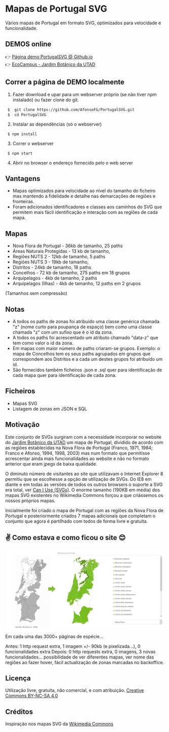 # Mapas de Portugal  SVG
Vários mapas de Portugal em formato SVG, optimizados para velocidade e funcionalidade.


## DEMOS online

👉 [Página demo PortugalSVG @ Github.io](https://afonsofg.github.io/PortugalSVG/)  
👉 [EcoCampus - Jardim Botânico da UTAD](https://ecocampus.utad.pt/jardimbotanico/especie/Pinus_pinaster)

## Correr a página de DEMO localmente

1) Fazer download e upar para um webserver próprio (se não tiver npm instalado) ou fazer clone do git.
```
 $  git clone https://github.com/AfonsoFG/PortugalSVG.git
 $  cd PortugalSVG
```
 
2) Instalar as dependências (só o webserver)
```
 $ npm install
```

3) Correr o webserver
```
 $ npm start
```

4) Abrir no browser o endereço fornecido pelo o web server


## Vantagens
* Mapas optimizados para velocidade ao nível do tamanho do ficheiro mas mantendo a fidelidade e detalhe nas demarcações de regiões e fronteiras.
* Foram adicionados identificadores e classes aos caminhos do SVG que permitem mais fácil identificação e interação com as regiões de cada mapa.


## Mapas 
* Nova Flora de Portugal - 36kb de tamanho, 25 paths
* Áreas Naturais Protegidas - 13 kb de tamanho, 
* Regiões NUTS 2 -  12kb de tamanho, 5 paths
* Regiões NUTS 3 - 19kb de tamanho, 
* Distritos - 24kb de tamanho, 18 paths
* Concelhos - 72 kb de tamanho, 275 paths em 18 grupos
* Arquipelagos - 4kb de tamanho, 2 paths
* Arquipelagos (Ilhas) - 4kb de tamanho, 12 paths em 2 grupos

(Tamanhos sem compressão)

## Notas
* A todos os paths de zonas foi atribuido uma classe genérica chamada "z" (nome curto para poupança de espaço) bem como uma classe chamada "z" com um sufixo que é o id da zona.
* A todos os paths foi acrescentado um atributo chamado "data-z" que tem como valor o id da zona.
* Em mapas com maior número de paths criaram-se grupos. Exemplo: o mapa de Concelhos tem os seus paths agrupados em grupos que correspondem aos Distritos e a cada um destes grupos foi atribuído um id.
* São fornecidos também ficheiros .json e .sql quer para identificação de cada mapa quer para identificação de cada zona.


## Ficheiros
* Mapas SVG
* Listagem de zonas em JSON e SQL


## Motivação
Este conjunto de SVGs surgiram com a necessidade incorporar no website do [Jardim Botânico da UTAD](https://ecocampus.utad.pt/jardimbotanico) um mapa de Portugal, dividido de acordo com as regiões establecidas na Nova Flora de Portugal (Franco, 1971, 1984; Franco e Afonso, 1994, 1998, 2003) mas num formato que permitisse acrescentar ainda mais funcionalidades ao website e não no formato anterior que eram jpegs de baixa qualidade.

O diminuto número de visitantes ao site que utilizavam o Internet Explorer 8 permitiu que se escolhesse a opção de utilização de SVGs. Do IE8 em diante e em todas as versões de todos os outros browsers o suporte a SVG era total, ver [Can I Use (SVGs)](https://caniuse.com/#search=SVG). O enorme tamanho (190KB em média) dos mapas SVG existentes no Wikimedia Commons forçou a que criássemos os nossos próprios mapas.

Inicialmente foi criado o mapa de Portugal com as regiões da Nova Flora de Portugal e posteriormente criados 7 mapas adicionais que completam o conjunto que agora é partilhado com todos de forma livre e gratuita.


## ✌️ Como estava e como ficou o site 😊

![ScreenShot](assets/demo/img/melhorias.jpg)

Em cada uma das 3000+ páginas de espécie...

Antes: 1 http request extra, 1 imagem +/- 90kb (e pixelizada...), 0 funcionalidades extra
Depois: 0 http requests extra, 0 imagens, 3 novas funcionalidades... possibilidade de ver diferentes mapas, ver nome das regiões ao fazer hover, fácil actualização de zonas marcadas no backoffice.

## Licença
Utilização livre, gratuita, não comercial, e com atribuição. [Creative Commons BY-NC-SA 4.0](https://creativecommons.org/licenses/by-nc-sa/4.0/)


## Créditos
Inspiração nos mapas SVG da [Wikimedia Commons](https://commons.wikimedia.org/wiki/Category:SVG_maps_of_Portugal)